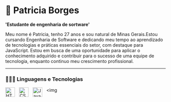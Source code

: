 # 🧩 Patricia Borges

**'Estudante de engenharia de sortware'**

Meu nome é Patricia, tenho 27 anos e sou natural de Minas Gerais.Estou cursando Engenharia de Software e dedicando meu tempo ao aprendizado de tecnologias e práticas essenciais do setor, com destaque para JavaScript. Estou em busca de uma oportunidade para aplicar o conhecimento adquirido e contribuir para o sucesso de uma equipe de tecnologia, enquanto continuo meu crescimento profissional.

---
### 👩🏻‍💻 Linguagens e Tecnologias

<img 
    align="left" 
    alt="HTML"
    title="HTML" 
    width="30px" 
    style="padding-right: 10px;" 
    src="https://cdn.jsdelivr.net/gh/devicons/devicon@latest/icons/html5/html5-original.svg" 
/>
<img 
    align="left" 
    alt="CSS" 
    title="CSS"
    width="30px" 
    style="padding-right: 10px;" 
    src="https://cdn.jsdelivr.net/gh/devicons/devicon@latest/icons/css3/css3-original.svg" 
/>
<img 
    align="left" 
    alt="JavaScript" 
    title="JavaScript"
    width="30px" 
    style="padding-right: 10px;" 
    src="https://cdn.jsdelivr.net/gh/devicons/devicon@latest/icons/javascript/javascript-original.svg" 
/>
<img 
